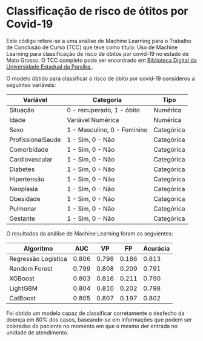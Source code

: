 # Classificação de risco de ótitos por Covid-19

Este código refere-se a uma análise de Machine Learning para o Trabalho de Conclusão de Curso (TCC) que teve como título: Uso de Machine Learning para classificação de risco de óbitos por covid-19 no estado de Mato Grosso. O TCC completo pode ser encontrado em [Biblioteca Digital da Universidade Estadual da Paraíba ](https://dspace.bc.uepb.edu.br/jspui/handle/123456789/29113).

O modelo óbtido para classificar o risco de óbito por covid-19 considerou a seguintes variáveis:

| Variável          | Categoria                         | Tipo     |
|-------------------|-----------------------------------|----------|
| Situação          | 0 - recuperado, 1 - óbito         | Numérica |
| Idade             | Variável Numérica                  | Numérica |
| Sexo              | 1 - Masculino, 0 - Feminino        | Categórica |
| ProfissionalSaude | 1 - Sim, 0 - Não                   | Categórica |
| Comorbidade       | 1 - Sim, 0 - Não                   | Categórica |
| Cardiovascular    | 1 - Sim, 0 - Não                   | Categórica |
| Diabetes          | 1 - Sim, 0 - Não                   | Categórica |
| Hipertensão       | 1 - Sim, 0 - Não                   | Categórica |
| Neoplasia         | 1 - Sim, 0 - Não                   | Categórica |
| Obesidade         | 1 - Sim, 0 - Não                   | Categórica |
| Pulmonar          | 1 - Sim, 0 - Não                   | Categórica |
| Gestante          | 1 - Sim, 0 - Não                   | Categórica |


O resultados da análise de Machine Learning foram os seguientes:

| Algoritmo            | AUC    | VP     | FP     | Acurácia |
|----------------------|--------|--------|--------|----------|
| Regressão Logística  | 0.806  | 0.798  | 0.186  | 0.813    |
| Random Forest        | 0.799  | 0.808  | 0.209  | 0.791    |
| XGBoost              | 0.803  | 0.816  | 0.211  | 0.790    |
| LightGBM             | 0.804  | 0.810  | 0.202  | 0.798    |
| CatBoost             | 0.805  | 0.807  | 0.197  | 0.802    |

Foi obtido um modelo capaz de classificar corretamente o desfecho da doença em 80% dos casos, baseando-se em informações que podem ser coletadas do paciente no momento em que o mesmo der entrada no unidade de atendimento.


